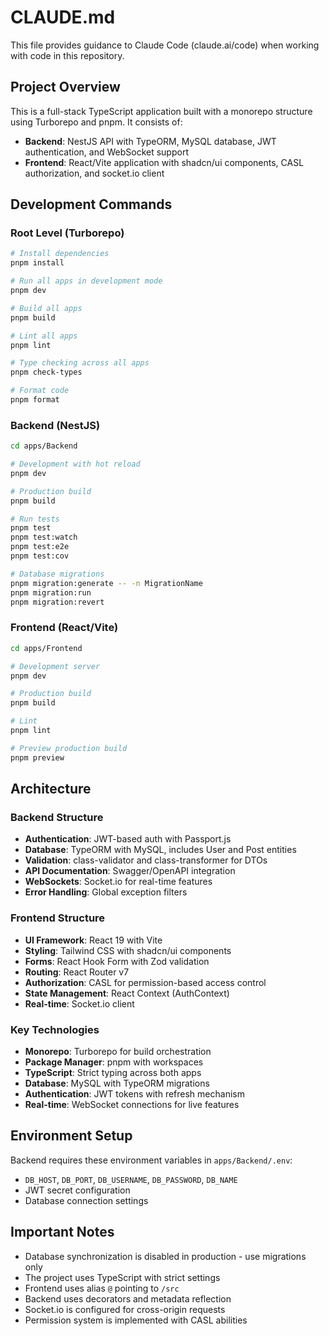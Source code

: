 # CLAUDE.md

This file provides guidance to Claude Code (claude.ai/code) when working with code in this repository.

## Project Overview

This is a full-stack TypeScript application built with a monorepo structure using Turborepo and pnpm. It consists of:

- **Backend**: NestJS API with TypeORM, MySQL database, JWT authentication, and WebSocket support
- **Frontend**: React/Vite application with shadcn/ui components, CASL authorization, and socket.io client

## Development Commands

### Root Level (Turborepo)
```bash
# Install dependencies
pnpm install

# Run all apps in development mode
pnpm dev

# Build all apps
pnpm build

# Lint all apps
pnpm lint

# Type checking across all apps
pnpm check-types

# Format code
pnpm format
```

### Backend (NestJS)
```bash
cd apps/Backend

# Development with hot reload
pnpm dev

# Production build
pnpm build

# Run tests
pnpm test
pnpm test:watch
pnpm test:e2e
pnpm test:cov

# Database migrations
pnpm migration:generate -- -n MigrationName
pnpm migration:run
pnpm migration:revert
```

### Frontend (React/Vite)
```bash
cd apps/Frontend

# Development server
pnpm dev

# Production build
pnpm build

# Lint
pnpm lint

# Preview production build
pnpm preview
```

## Architecture

### Backend Structure
- **Authentication**: JWT-based auth with Passport.js
- **Database**: TypeORM with MySQL, includes User and Post entities
- **Validation**: class-validator and class-transformer for DTOs
- **API Documentation**: Swagger/OpenAPI integration
- **WebSockets**: Socket.io for real-time features
- **Error Handling**: Global exception filters

### Frontend Structure
- **UI Framework**: React 19 with Vite
- **Styling**: Tailwind CSS with shadcn/ui components
- **Forms**: React Hook Form with Zod validation
- **Routing**: React Router v7
- **Authorization**: CASL for permission-based access control
- **State Management**: React Context (AuthContext)
- **Real-time**: Socket.io client

### Key Technologies
- **Monorepo**: Turborepo for build orchestration
- **Package Manager**: pnpm with workspaces
- **TypeScript**: Strict typing across both apps
- **Database**: MySQL with TypeORM migrations
- **Authentication**: JWT tokens with refresh mechanism
- **Real-time**: WebSocket connections for live features

## Environment Setup

Backend requires these environment variables in `apps/Backend/.env`:
- `DB_HOST`, `DB_PORT`, `DB_USERNAME`, `DB_PASSWORD`, `DB_NAME`
- JWT secret configuration
- Database connection settings

## Important Notes

- Database synchronization is disabled in production - use migrations only
- The project uses TypeScript with strict settings
- Frontend uses alias `@` pointing to `/src`
- Backend uses decorators and metadata reflection
- Socket.io is configured for cross-origin requests
- Permission system is implemented with CASL abilities